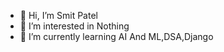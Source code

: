 - 👋 Hi, I’m Smit Patel
- 👀 I’m interested in Nothing
- 🌱 I’m currently learning AI And ML,DSA,Django


<!---
smitpatel004/smitpatel004 is a ✨ special ✨ repository because its `README.md` (this file) appears on your GitHub profile.
You can click the Preview link to take a look at your changes.
--->
